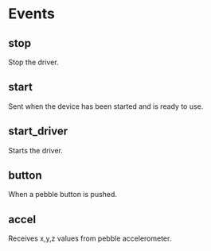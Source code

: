 # Events

## stop

Stop the driver.

## start

Sent when the device has been started and is ready to use.

## start_driver

Starts the driver.

## button

When a pebble button is pushed.

## accel

Receives x,y,z values from pebble accelerometer.

